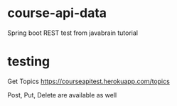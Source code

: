 # course-api-data
 Spring boot REST test from javabrain tutorial 

# testing 
Get Topics
https://courseapitest.herokuapp.com/topics

Post, Put, Delete are available as well 
